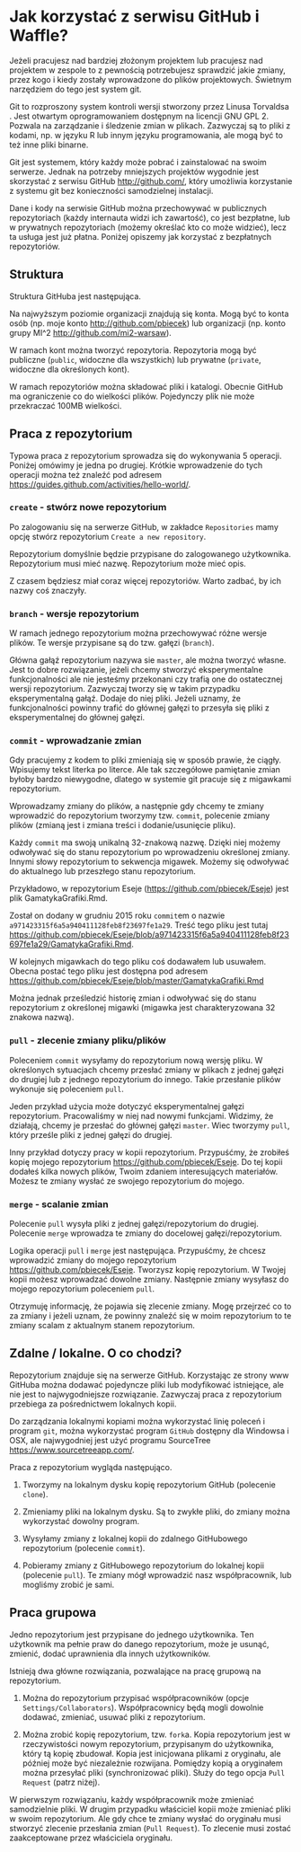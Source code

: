# Jak korzystać z serwisu GitHub i Waffle?

Jeżeli pracujesz nad bardziej złożonym projektem lub pracujesz nad projektem w zespole to z pewnością potrzebujesz sprawdzić jakie zmiany, przez kogo i kiedy zostały wprowadzone do plików projektowych. Świetnym narzędziem do tego jest system git.

Git to rozproszony system kontroli wersji stworzony przez Linusa Torvaldsa . Jest otwartym oprogramowaniem dostępnym na licencji GNU GPL 2. Pozwala na zarządzanie i śledzenie zmian w plikach. Zazwyczaj są to pliki z kodami, np. w języku R lub innym języku programowania, ale mogą być to też inne pliki binarne.

Git jest systemem, który każdy może pobrać i zainstalować na swoim serwerze. Jednak na potrzeby mniejszych projektów wygodnie jest skorzystać z serwisu GitHub http://github.com/, który umożliwia korzystanie z systemu git bez konieczności samodzielnej instalacji.

Dane i kody na serwisie GitHub można przechowywać w publicznych repozytoriach (każdy internauta widzi ich zawartość), co jest bezpłatne, lub w prywatnych repozytoriach (możemy określać kto co może widzieć), lecz ta usługa jest już płatna. Poniżej opiszemy jak korzystać z bezpłatnych repozytoriów. 

## Struktura

Struktura GitHuba jest następująca.

Na najwyższym poziomie organizacji znajdują się konta. Mogą być to konta osób (np. moje konto http://github.com/pbiecek) lub organizacji (np. konto grupy MI^2 http://github.com/mi2-warsaw).

W ramach kont można tworzyć repozytoria. Repozytoria mogą być publiczne (`public`, widoczne dla wszystkich) lub prywatne (`private`, widoczne dla określonych kont). 

W ramach repozytoriów można składować pliki i katalogi. Obecnie GitHub ma ograniczenie co do wielkości plików. Pojedynczy plik nie może przekraczać 100MB wielkości.

## Praca z repozytorium

Typowa praca z repozytorium sprowadza się do wykonywania 5 operacji. Poniżej omówimy je jedna po drugiej. Krótkie wprowadzenie do tych operacji można też znaleźć pod adresem https://guides.github.com/activities/hello-world/.

### `create` - stwórz nowe repozytorium

Po zalogowaniu się na serwerze GitHub, w zakładce `Repositories` mamy opcję stwórz repozytorium `Create a new repository`. 

Repozytorium domyślnie będzie przypisane do zalogowanego użytkownika.
Repozytorium musi mieć nazwę.
Repozytorium może mieć opis.

Z czasem będziesz miał coraz więcej repozytoriów. Warto zadbać, by ich nazwy coś znaczyły. 

### `branch` - wersje repozytorium

W ramach jednego repozytorium można przechowywać różne wersje plików. Te wersje przypisane są do tzw. gałęzi (`branch`).

Główna gałąź repozytorium nazywa sie `master`, ale można tworzyć własne. Jest to dobre rozwiązanie, jeżeli chcemy stworzyć eksperymentalne funkcjonalności ale nie jesteśmy przekonani czy trafią one do ostatecznej wersji repozytorium.
Zazwyczaj tworzy się w takim przypadku eksperymentalną gałąź. Dodaje do niej pliki. Jeżeli uznamy, że funkcjonalności powinny trafić do głównej gałęzi to przesyła się pliki z eksperymentalnej do głównej gałęzi.

### `commit` - wprowadzanie zmian

Gdy pracujemy z kodem to pliki zmieniają się w sposób prawie, że ciągły. Wpisujemy tekst literka po literce. Ale tak szczegółowe pamiętanie zmian byłoby bardzo niewygodne, dlatego w systemie git pracuje się z migawkami repozytorium.

Wprowadzamy zmiany do plików, a następnie gdy chcemy te zmiany wprowadzić do repozytorium tworzymy tzw. `commit`, polecenie zmiany plików (zmianą jest i zmiana treści i dodanie/usunięcie pliku).

Każdy `commit` ma swoją unikalną 32-znakową nazwę. Dzięki niej możemy odwoływać się do stanu repozytorium po wprowadzeniu określonej zmiany. Innymi słowy repozytorium to sekwencja migawek. Możemy się odwoływać do aktualnego lub przeszłego stanu repozytorium.

Przykładowo, w repozytorium Eseje (https://github.com/pbiecek/Eseje) jest plik GamatykaGrafiki.Rmd.

Został on dodany w grudniu 2015 roku `commit`em o nazwie `a971423315f6a5a940411128feb8f23697fe1a29`. Treść tego pliku jest tutaj https://github.com/pbiecek/Eseje/blob/a971423315f6a5a940411128feb8f23697fe1a29/GamatykaGrafiki.Rmd.

W kolejnych migawkach do tego pliku coś dodawałem lub usuwałem. Obecna postać tego pliku jest dostępna pod adresem https://github.com/pbiecek/Eseje/blob/master/GamatykaGrafiki.Rmd

Można jednak prześledzić historię zmian i odwoływać się do stanu repozytorium z określonej migawki (migawka jest charakteryzowana 32 znakowa nazwą).

### `pull` - zlecenie zmiany pliku/plików

Poleceniem `commit` wysyłamy do repozytorium nową wersję pliku. 
W określonych sytuacjach chcemy przesłać zmiany w plikach z jednej gałęzi do drugiej lub z jednego repozytorium do innego. Takie przesłanie plików wykonuje się poleceniem `pull`.

Jeden przykład użycia może dotyczyć eksperymentalnej gałęzi repozytorium. Pracowaliśmy w niej nad nowymi funkcjami. Widzimy, że działają, chcemy je przesłać do głównej gałęzi `master`. Wiec tworzymy `pull`, który prześle pliki z jednej gałęzi do drugiej.

Inny przykład dotyczy pracy w kopii repozytorium. Przypuśćmy, że zrobiłeś kopię mojego repozytorium https://github.com/pbiecek/Eseje. Do tej kopii dodałeś kilka nowych plików, Twoim zdaniem interesujących materiałów. Możesz te zmiany wysłać ze swojego repozytorium do mojego.

### `merge` - scalanie zmian

Polecenie `pull` wysyła pliki z jednej gałęzi/repozytorium do drugiej. 
Polecenie `merge` wprowadza te zmiany do docelowej gałęzi/repozytorium.

Logika operacji `pull` i `merge` jest następująca. Przypuśćmy, że chcesz wprowadzić zmiany do mojego repozytorium https://github.com/pbiecek/Eseje. 
Tworzysz kopię repozytorium. W Twojej kopii możesz wprowadzać dowolne zmiany.
Następnie zmiany wysyłasz do mojego repozytorium poleceniem `pull`. 

Otrzymuję informację, że pojawia się zlecenie zmiany. Mogę przejrzeć co to za zmiany i jeżeli uznam, że powinny znaleźć się w moim repozytorium to te zmiany scalam z aktualnym stanem repozytorium. 

## Zdalne / lokalne. O co chodzi?

Repozytorium znajduje się na serwerze GitHub. Korzystając ze strony www GitHuba można dodawać pojedyncze pliki lub modyfikować istniejące, ale nie jest to najwygodniejsze rozwiązanie. Zazwyczaj praca z repozytorium przebiega za pośrednictwem lokalnych kopii. 

Do zarządzania lokalnymi kopiami można wykorzystać linię poleceń i program `git`, można wykorzystać program `GitHub` dostępny dla Windowsa i OSX, ale najwygodniej jest użyć programu SourceTree https://www.sourcetreeapp.com/.

Praca z repozytorium wygląda następująco.

1. Tworzymy na lokalnym dysku kopię repozytorium GitHub (polecenie `clone`).

2. Zmieniamy pliki na lokalnym dysku. Są to zwykłe pliki, do zmiany można wykorzystać dowolny program.

3. Wysyłamy zmiany z lokalnej kopii do zdalnego GitHubowego repozytorium (polecenie `commit`).

4. Pobieramy zmiany z GitHubowego repozytorium do lokalnej kopii (polecenie `pull`). Te zmiany mógł wprowadzić nasz współpracownik, lub mogliśmy zrobić je sami.



## Praca grupowa

Jedno repozytorium jest przypisane do jednego użytkownika. Ten użytkownik ma pełnie praw do danego repozytorium, może je usunąć, zmienić, dodać uprawnienia dla innych użytkowników. 

Istnieją dwa główne rozwiązania, pozwalające na pracę grupową na repozytorium. 

1. Można do repozytorium przypisać współpracowników (opcje `Settings/Collaborators`). Współpracownicy będą mogli dowolnie dodawać, zmieniać, usuwać pliki z repozytorium.

2. Można zrobić kopię repozytorium, tzw. `fork`a. Kopia repozytorium jest w rzeczywistości nowym repozytorium, przypisanym do użytkownika, który tą kopię zbudował. Kopia jest inicjowana plikami z oryginału, ale później może być niezależnie rozwijana. Pomiędzy kopią a oryginałem można przesyłać pliki (synchronizować pliki). Służy do tego opcja `Pull Request` (patrz niżej).

W pierwszym rozwiązaniu, każdy współpracownik może zmieniać samodzielnie pliki. W drugim przypadku właściciel kopii może zmieniać pliki w swoim repozytorium. Ale gdy chce te zmiany wysłać do oryginału musi stworzyć zlecenie przesłania zmian (`Pull Request`). To zlecenie musi zostać zaakceptowane przez właściciela oryginału.

